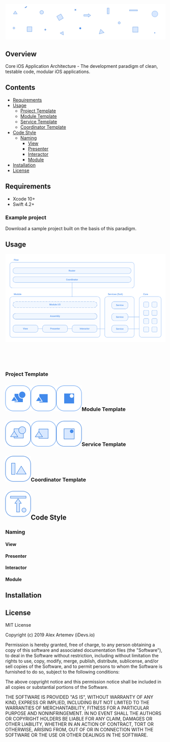 ![Core-iOS-Application-Architecture](/images/header.png)

## Overview

Core iOS Application Architecture - The development paradigm of clean, testable code, modular iOS applications.

## Contents

* [Requirements](#requirements)
* [Usage](#usage)
  + [Project Template](#project-template)
  + [Module Template](#module-template)
  + [Service Template](#service-template)
  + [Coordinator Template](#coordinator-template)
* [Code Style](#code-style)
  + [Naming](#naming)
    - [View](#view)
    - [Presenter](#presenter)
    - [Interactor](#interactor)
    - [Module](#module)
* [Installation](#installation)
* [License](#license)


## Requirements

* Xcode 10+
* Swift 4.2+

### Example project

Download a sample project built on the basis of this paradigm.


## Usage

![Core-Architecture](/images/core.png)

<br>
<br>
<br>

### Project Template

<img src="/images/project-viper.png" align="left" height="80px" hspace="0px" vspace="10px">
<img src="/images/project-mvp.png" align="left" height="80px" hspace="0px" vspace="10px">
<img src="/images/project-mvc.png" align="left" height="80px" hspace="0px" vspace="10px">


<br>
<br>
<br>

### Module Template

<img src="/images/module-viper.png" align="left" height="80px" hspace="0px" vspace="10px">
<img src="/images/module-mvp.png" align="left" height="80px" hspace="0px" vspace="10px">
<img src="/images/module-mvc.png" align="left" height="80px" hspace="0px" vspace="10px">

<br>
<br>
<br>

### Service Template

<img src="/images/service.png" align="left" height="80px" hspace="0px" vspace="10px">

<br>
<br>
<br>

### Coordinator Template

<img src="/images/coordinator.png" align="left" height="80px" hspace="0px" vspace="10px">

<br>
<br>
<br>

## Code Style

### Naming

#### View
#### Presenter
#### Interactor
#### Module


## Installation

## License

MIT License

Copyright (c) 2019 Alex Artemev (iDevs.io)

Permission is hereby granted, free of charge, to any person obtaining a copy
of this software and associated documentation files (the "Software"), to deal
in the Software without restriction, including without limitation the rights
to use, copy, modify, merge, publish, distribute, sublicense, and/or sell
copies of the Software, and to permit persons to whom the Software is
furnished to do so, subject to the following conditions:

The above copyright notice and this permission notice shall be included in all
copies or substantial portions of the Software.

THE SOFTWARE IS PROVIDED "AS IS", WITHOUT WARRANTY OF ANY KIND, EXPRESS OR
IMPLIED, INCLUDING BUT NOT LIMITED TO THE WARRANTIES OF MERCHANTABILITY,
FITNESS FOR A PARTICULAR PURPOSE AND NONINFRINGEMENT. IN NO EVENT SHALL THE
AUTHORS OR COPYRIGHT HOLDERS BE LIABLE FOR ANY CLAIM, DAMAGES OR OTHER
LIABILITY, WHETHER IN AN ACTION OF CONTRACT, TORT OR OTHERWISE, ARISING FROM,
OUT OF OR IN CONNECTION WITH THE SOFTWARE OR THE USE OR OTHER DEALINGS IN THE
SOFTWARE.
